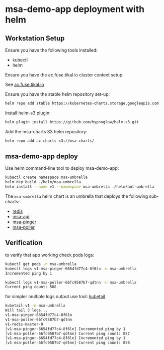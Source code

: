 # msa-demo-app deployment with helm

## Workstation Setup

Ensure you have the following tools installed:

* kubectl
* helm

Ensure you have the ac.fuse.tikal.io cluster context setup.

See [ac.fuse.tikal.io](https://github.com/shelleg/ac-k8s/tree/master/ac.fuse.tikal.io#connection-to-the-cluster-considering-you-have-the-above-perquisites)

Ensure you have the stable helm repository set-up:

```sh
helm repo add stable https://kubernetes-charts.storage.googleapis.com
```
Install helm-s3 plugin:

```sh
helm plugin install https://github.com/hypnoglow/helm-s3.git
```

Add the msa-charts S3 helm repository:

```sh
helm repo add ac-charts s3://msa-charts/
```

## msa-demo-app deploy

Use helm command-line tool to deploy msa-demo-app:

```sh
kubectl create namespace msa-umbrella
helm dep build ./helm/msa-umbrella
helm install --name v1 --namespace msa-umbrella ./helm/ant-umbrella
```

The `msa-umbrella` helm chart is an umbrella that deploys the following
sub-charts:

* [redis](https://github.com/helm/charts/tree/master/stable/redis)
* [msa-api](./helm/ant-firehose/)
* [msa-pinger](./helm/msa-pinger/)
* [msa-poller](./helm/msa-poller/)

## Verification

to verify that app working check pods logs:

```sh
kubectl get pods -n msa-umbrella
kubectl logs v1-msa-pinger-6654fd77c4-8f6ln -n msa-umbrella
Incremented ping by 1

kubectl logs v1-msa-poller-66fc9587b7-qdtnn -n msa-umbrella
Current ping count: 508
```

for simpler multiple logs output use tool: [kubetail](https://github.com/johanhaleby/kubetail)

```sh
kubetail v1 -n msa-umbrella
Will tail 3 logs...
v1-msa-pinger-6654fd77c4-8f6ln
v1-msa-poller-66fc9587b7-qdtnn
v1-redis-master-0
[v1-msa-pinger-6654fd77c4-8f6ln] Incremented ping by 1
[v1-msa-poller-66fc9587b7-qdtnn] Current ping count: 857
[v1-msa-pinger-6654fd77c4-8f6ln] Incremented ping by 1
[v1-msa-poller-66fc9587b7-qdtnn] Current ping count: 858
```
